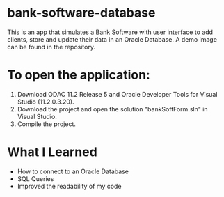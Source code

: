 # bank-software-database
This is an app that simulates a Bank Software with user interface to add clients, store and update their data in an Oracle Database.
A demo image can be found in the repository.

# To open the application:
1. Download ODAC 11.2 Release 5 and Oracle Developer Tools for Visual Studio (11.2.0.3.20).
2. Download the project and open the solution "bankSoftForm.sln" in Visual Studio.
3. Compile the project.

# What I Learned

* How to connect to an Oracle Database
* SQL Queries
* Improved the readability of my code
